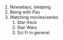 1. Nowadays, sleeping
2. Being with Pau
3. Watching movies/series
   1. Star treck
   2. Star Wars
   3. Sci Fi in general
